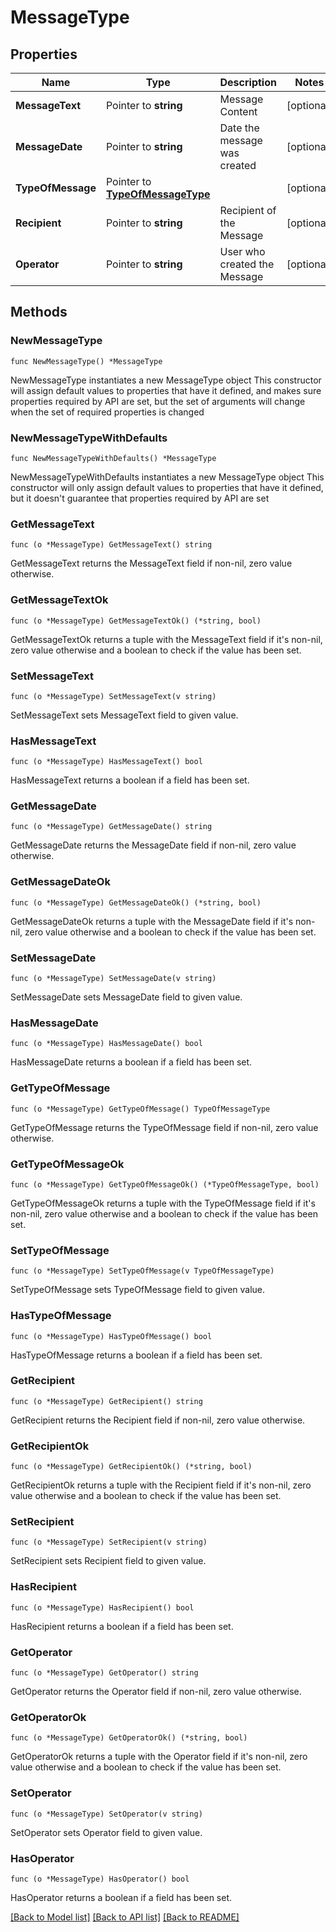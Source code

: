 # MessageType

## Properties

Name | Type | Description | Notes
------------ | ------------- | ------------- | -------------
**MessageText** | Pointer to **string** | Message Content | [optional] 
**MessageDate** | Pointer to **string** | Date the message was created | [optional] 
**TypeOfMessage** | Pointer to [**TypeOfMessageType**](TypeOfMessageType.md) |  | [optional] 
**Recipient** | Pointer to **string** | Recipient of the Message | [optional] 
**Operator** | Pointer to **string** | User who created the Message | [optional] 

## Methods

### NewMessageType

`func NewMessageType() *MessageType`

NewMessageType instantiates a new MessageType object
This constructor will assign default values to properties that have it defined,
and makes sure properties required by API are set, but the set of arguments
will change when the set of required properties is changed

### NewMessageTypeWithDefaults

`func NewMessageTypeWithDefaults() *MessageType`

NewMessageTypeWithDefaults instantiates a new MessageType object
This constructor will only assign default values to properties that have it defined,
but it doesn't guarantee that properties required by API are set

### GetMessageText

`func (o *MessageType) GetMessageText() string`

GetMessageText returns the MessageText field if non-nil, zero value otherwise.

### GetMessageTextOk

`func (o *MessageType) GetMessageTextOk() (*string, bool)`

GetMessageTextOk returns a tuple with the MessageText field if it's non-nil, zero value otherwise
and a boolean to check if the value has been set.

### SetMessageText

`func (o *MessageType) SetMessageText(v string)`

SetMessageText sets MessageText field to given value.

### HasMessageText

`func (o *MessageType) HasMessageText() bool`

HasMessageText returns a boolean if a field has been set.

### GetMessageDate

`func (o *MessageType) GetMessageDate() string`

GetMessageDate returns the MessageDate field if non-nil, zero value otherwise.

### GetMessageDateOk

`func (o *MessageType) GetMessageDateOk() (*string, bool)`

GetMessageDateOk returns a tuple with the MessageDate field if it's non-nil, zero value otherwise
and a boolean to check if the value has been set.

### SetMessageDate

`func (o *MessageType) SetMessageDate(v string)`

SetMessageDate sets MessageDate field to given value.

### HasMessageDate

`func (o *MessageType) HasMessageDate() bool`

HasMessageDate returns a boolean if a field has been set.

### GetTypeOfMessage

`func (o *MessageType) GetTypeOfMessage() TypeOfMessageType`

GetTypeOfMessage returns the TypeOfMessage field if non-nil, zero value otherwise.

### GetTypeOfMessageOk

`func (o *MessageType) GetTypeOfMessageOk() (*TypeOfMessageType, bool)`

GetTypeOfMessageOk returns a tuple with the TypeOfMessage field if it's non-nil, zero value otherwise
and a boolean to check if the value has been set.

### SetTypeOfMessage

`func (o *MessageType) SetTypeOfMessage(v TypeOfMessageType)`

SetTypeOfMessage sets TypeOfMessage field to given value.

### HasTypeOfMessage

`func (o *MessageType) HasTypeOfMessage() bool`

HasTypeOfMessage returns a boolean if a field has been set.

### GetRecipient

`func (o *MessageType) GetRecipient() string`

GetRecipient returns the Recipient field if non-nil, zero value otherwise.

### GetRecipientOk

`func (o *MessageType) GetRecipientOk() (*string, bool)`

GetRecipientOk returns a tuple with the Recipient field if it's non-nil, zero value otherwise
and a boolean to check if the value has been set.

### SetRecipient

`func (o *MessageType) SetRecipient(v string)`

SetRecipient sets Recipient field to given value.

### HasRecipient

`func (o *MessageType) HasRecipient() bool`

HasRecipient returns a boolean if a field has been set.

### GetOperator

`func (o *MessageType) GetOperator() string`

GetOperator returns the Operator field if non-nil, zero value otherwise.

### GetOperatorOk

`func (o *MessageType) GetOperatorOk() (*string, bool)`

GetOperatorOk returns a tuple with the Operator field if it's non-nil, zero value otherwise
and a boolean to check if the value has been set.

### SetOperator

`func (o *MessageType) SetOperator(v string)`

SetOperator sets Operator field to given value.

### HasOperator

`func (o *MessageType) HasOperator() bool`

HasOperator returns a boolean if a field has been set.


[[Back to Model list]](../README.md#documentation-for-models) [[Back to API list]](../README.md#documentation-for-api-endpoints) [[Back to README]](../README.md)


